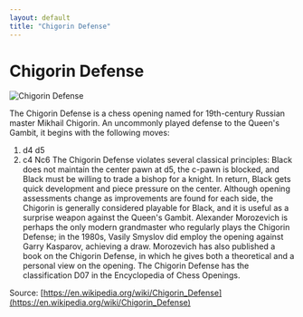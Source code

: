 ```yaml
---
layout: default
title: "Chigorin Defense"
---
```


# Chigorin Defense

![Chigorin Defense](https://www.thechesswebsite.com/wp-content/uploads/2014/12/chigorin-defense-featured.jpg)

The Chigorin Defense is a chess opening named for 19th-century Russian master Mikhail Chigorin. An uncommonly played defense to the Queen's Gambit, it begins with the following moves:

1. d4 d5
2. c4 Nc6
The Chigorin Defense violates several classical principles: Black does not maintain the center pawn at d5, the c-pawn is blocked, and Black must be willing to trade a bishop for a knight. In return, Black gets quick development and piece pressure on the center.
Although opening assessments change as improvements are found for each side, the Chigorin is generally considered playable for Black, and it is useful as a surprise weapon against the Queen's Gambit. Alexander Morozevich is perhaps the only modern grandmaster who regularly plays the Chigorin Defense; in the 1980s, Vasily Smyslov did employ the opening against Garry Kasparov, achieving a draw. Morozevich has also published a book on the Chigorin Defense, in which he gives both a theoretical and a personal view on the opening.
The Chigorin Defense has the classification D07 in the Encyclopedia of Chess Openings.

Source: [https://en.wikipedia.org/wiki/Chigorin_Defense](https://en.wikipedia.org/wiki/Chigorin_Defense)
